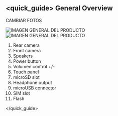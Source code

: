 ## <quick_guide> General Overview

CAMBIAR FOTOS

![IMAGEN GENERAL DEL PRODUCTO](http://static.energysistem.com/images/manuals/39789/5411d638e3b14.jpg)
![IMAGEN GENERAL DEL PRODUCTO](http://static.energysistem.com/images/manuals/39789/5411d64e70ec4.jpg)

1. Rear camera
2. Front camera
3. Speakers
4. Power button
5. Volumen control +/-
6. Touch panel
7. microSD slot
8. Headphone output
9. microUSB connector
10. SIM slot
11. Flash

</quick_guide>
